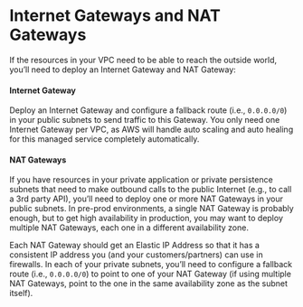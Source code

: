 # Internet Gateways and NAT Gateways

If the resources in your VPC need to be able to reach the outside world, you’ll need to deploy an Internet Gateway and
NAT Gateway:

<div className="dlist">

#### Internet Gateway

Deploy an Internet Gateway and configure a fallback route (i.e., `0.0.0.0/0`) in your public subnets to send traffic
to this Gateway. You only need one Internet Gateway per VPC, as AWS will handle auto scaling and auto healing for this
managed service completely automatically.

#### NAT Gateways

If you have resources in your private application or private persistence subnets that need to make outbound calls to
the public Internet (e.g., to call a 3rd party API), you’ll need to deploy one or more NAT Gateways in your public
subnets. In pre-prod environments, a single NAT Gateway is probably enough, but to get high availability in
production, you may want to deploy multiple NAT Gateways, each one in a different availability zone.

</div>

Each NAT Gateway should get an Elastic IP Address so that it has a consistent IP address you (and your
customers/partners) can use in firewalls. In each of your private subnets, you’ll need to configure a fallback route
(i.e., `0.0.0.0/0`) to point to one of your NAT Gateway (if using multiple NAT Gateways, point to the one in the same
availability zone as the subnet itself).


<!-- ##DOCS-SOURCER-START
{"sourcePlugin":"Local File Copier","hash":"22caf29ab8296f42141d487cc067867e"}
##DOCS-SOURCER-END -->
